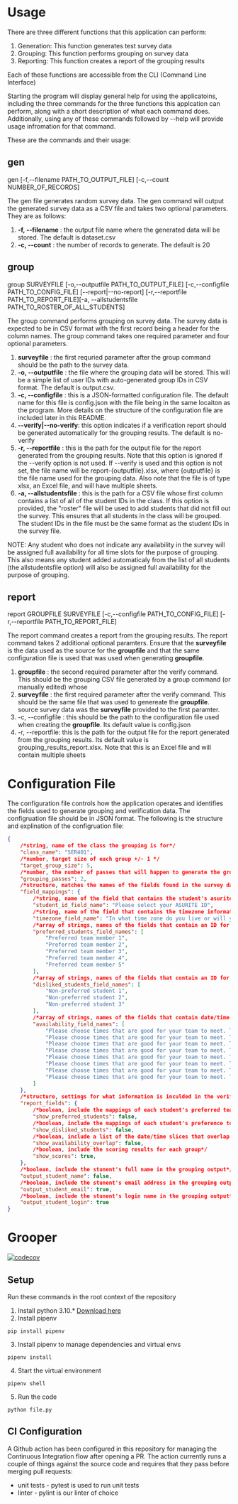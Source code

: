 # Usage

There are three different functions that this application can perform:
1. Generation: This function generates test survey data
2. Grouping: This function performs grouping on survey data
3. Reporting: This function creates a report of the grouping results

Each of these functions are accessible from the CLI (Command Line Interface)

Starting the program will display general help for using the applicatoins, including the three commands for the three functions this applcation can perform,
along with a short description of what each command does.
Additionally, using any of these commands followed by --help will provide usage infromation for that command.

These are the commands and their usage:

## gen

gen [-f,--filename PATH_TO_OUTPUT_FILE] [-c,--count NUMBER_OF_RECORDS] 

The gen file generates random survey data. The gen command will output the generated survey data as a CSV file and takes two optional parameters. They are as follows:
1. **-f, --filename** : the output file name where the generated data will be stored. The default is dataset.csv
2. **-c, --count** : the number of records to generate. The default is 20

## group

group SURVEYFILE [-o,--outputfile PATH_TO_OUTPUT_FILE] [-c,--configfile PATH_TO_CONFIG_FILE] [--report|--no-report] [-r,--reportfile PATH_TO_REPORT_FILE][-a, --allstudentsfile PATH_TO_ROSTER_OF_ALL_STUDENTS]

The group command performs grouping on survey data. The survey data is expected to be in CSV format with the first record being a header for the column names.
The group command takes one required parameter and four optional parameters. 
1. **surveyfile** : the first requried parameter after the group command should be the path to the survey data.
2. **-o, --outputfile** : the file where the grouping data will be stored. This will be a simple list of user IDs with auto-generated group IDs in CSV format. 
    The default is output.csv.
3. **-c, --configfile** : this is a JSON-formatted configuration file. The default name for this file is config.json with the file being in the same locaiton as the program.
    More details on the structure of the configuration file are included later in this README.
4. **--verify|--no-verify**: this option indicates if a verification report should be generated automatically for the grouping results. The default is no-verify
5. **-r, --reportfile** : this is the path for the output file for the report generated from the grouping results. Note that this option is ignored if the --verify option is 
    not used. If --verify is used and this option is not set, the file name will be report-{outputfile}.xlsx, where {outputfile} is the file name used for the grouping
    data. Also note that the file is of type xlsx, an Excel file, and will have multiple sheets.
6. **-a, --allstudentsfile** : this is the path for a CSV file whose first column contains a list of all of the student IDs in the class. If this option is provided, the "roster" file will be used to add students that did not fill out the survey. This ensures that all students in the class will be grouped. The student IDs in the file must be the same format as the student IDs in the survey file.

NOTE: Any student who does not indicate any availability in the survey will be assigned full availability for all time slots for the purpose of grouping. This also means any student added automaticaly from the list of all students (the allstudentsfile option) will also be assigned full availability for the purpose of grouping.

## report

report GROUPFILE SURVEYFILE  [-c,--configfile PATH_TO_CONFIG_FILE] [-r,--reportfile PATH_TO_REPORT_FILE]

The report command creates a report from the grouping results. The report command takes 2 additional optional paramters. Ensure that the **surveyfile** is the data used as
the source for the **groupfile** and that the same configuration file is used that was used when generating **groupfile**.
1. **groupfile** : the second required parameter after the verify command. This should be the grouping CSV file generated by a group command (or manually edited) whose 
2. **surveyfile** : the first required parameter after the verify command. This should be the same file that was used to genereate the **groupfile**.
    source survey data was the **surveyfile** provided to the first paramter.
3. -c, --configfile : this should be the path to the configuration file used when creating the **groupfile**. Its default value is config.json
4. -r, --reportfile: this is the path for the output file for the report generated from the grouping results. Its default value is grouping_results_report.xlsx. Note that this is an Excel file and will contain multiple sheets

# Configuration File

The configuration file controls how the application operates and identifies the fields used to generate grouping and verification data. The configruation file should be in
JSON format. The following is the structure and explination of the configruation file:

```json
{
    /*string, name of the class the grouping is for*/
    "class_name": "SER401",
    /*number, target size of each group +/- 1 */
    "target_group_size": 5,
    /*number, the number of passes that will happen to generate the group*/
    "grouping_passes": 2,
    /*structure, matches the names of the fields found in the survey data to the fields required for grouping*/
    "field_mappings": {
        /*string, name of the field that contains the student's asurite ID*/
        "student_id_field_name": "Please select your ASURITE ID",
        /*string, name of the field that contains the timezone information*/
        "timezone_field_name": "In what time zone do you live or will you be during the session? Please use UTC so we can match it easier.",
        /*array of strings, names of the fields that contain an ID for a preferred student teammate*/
        "preferred_students_field_names": [
            "Preferred team member 1",
            "Preferred team member 2",
            "Preferred team member 3",
            "Preferred team member 4",
            "Preferred team member 5"
        ],
        /*array of strings, names of the fields that contain an ID for a student who is not preffered to be on the same team*/
        "disliked_students_field_names": [
            "Non-preferred student 1",
            "Non-preferred student 2",
            "Non-preferred student 3"
        ],
        /*array of strings, names of the fields that contain date/time availability*/
        "availability_field_names": [
            "Please choose times that are good for your team to meet. Times are in the Phoenix, AZ time zone! [0:00 AM - 3:00 AM]",
            "Please choose times that are good for your team to meet. Times are in the Phoenix, AZ time zone! [3:00 AM - 6:00 AM]",
            "Please choose times that are good for your team to meet. Times are in the Phoenix, AZ time zone! [6:00 AM - 9:00 AM]",
            "Please choose times that are good for your team to meet. Times are in the Phoenix, AZ time zone! [9:00 AM - 12:00 PM]",
            "Please choose times that are good for your team to meet. Times are in the Phoenix, AZ time zone! [12:00 PM - 3:00 PM]",
            "Please choose times that are good for your team to meet. Times are in the Phoenix, AZ time zone! [3:00 PM - 6:00 PM]",
            "Please choose times that are good for your team to meet. Times are in the Phoenix, AZ time zone! [6:00 PM - 9:00 PM]",
            "Please choose times that are good for your team to meet. Times are in the Phoenix, AZ time zone! [9:00 PM - 12:00 PM]"
        ]
    },
    /*structure, settings for what information is inculded in the verification report */
    "report_fields": {
        /*boolean, include the mappings of each student's preferred teammates*/
        "show_preferred_students": false,
        /*boolean, include the mappings of each student's preference to not be on a team with another student*/
        "show_disliked_students": false,
        /*boolean, include a list of the date/time slices that overlap for all students in each group*/
        "show_availability_overlap": false,
        /*boolean, include the scoring results for each group*/
        "show_scores": true,
    },
    /*boolean, include the stunent's full name in the grouping output*/
    "output_student_name": false,
    /*boolean, include the stunent's email address in the grouping output*/
    "output_student_email": true,
    /*boolean, include the stunent's login name in the grouping output*/
    "output_student_login": true
}
```

# Grooper
[![codecov](https://codecov.io/gh/zredinger/team-58/branch/main/graph/badge.svg?token=UEEKNFR2WG)](https://codecov.io/gh/zredinger/team-58)
## Setup
Run these commands in the root context of the repository

1. Install python 3.10.* [Download here](https://www.python.org/downloads/)
2. Install pipenv
``` 
pip install pipenv
```
3. Install pipenv to manage dependencies and virtual envs
```
pipenv install
```
4. Start the virtual environment
 ```
 pipenv shell
 ```
5. Run the code
```
python file.py
```

## CI Configuration

A Github action has been configured in this repository for managing the Continuous Integration flow after opening a PR. The action currently runs a couple of things against the source code and requires that they pass before merging pull requests:
- unit tests - pytest is used to run unit tests
- linter - pylint is our linter of choice



